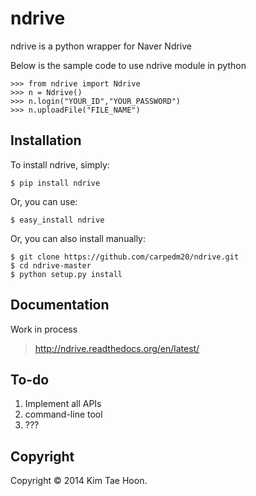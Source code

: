 ndrive
========

ndrive is a python wrapper for Naver Ndrive

Below is the sample code to use ndrive module in python

    >>> from ndrive import Ndrive
    >>> n = Ndrive()
    >>> n.login("YOUR_ID","YOUR_PASSWORD")
    >>> n.uploadFile("FILE_NAME")


Installation
---------------
To install ndrive, simply:

    $ pip install ndrive

Or, you can use:

    $ easy_install ndrive

Or, you can also install manually:

    $ git clone https://github.com/carpedm20/ndrive.git
    $ cd ndrive-master
    $ python setup.py install


Documentation
-------------

Work in process

> http://ndrive.readthedocs.org/en/latest/


To-do
-----

1. Implement all APIs
2. command-line tool
3. ???


Copyright
---------

Copyright © 2014 Kim Tae Hoon.
